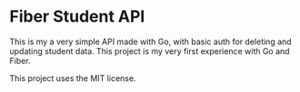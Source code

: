 # Fiber Student API

This is my a very simple API made with Go, with basic auth for deleting and updating student data.
This project is my very first experience with Go and Fiber.

This project uses the MIT license.
